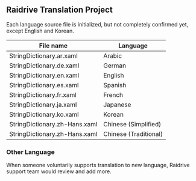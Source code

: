 ## Raidrive Translation Project

Each language source file is initialized, but not completely confirmed yet, except English and Korean.

File name | Language
----------|---------
StringDictionary.ar.xaml | Arabic
StringDictionary.de.xaml | German
StringDictionary.en.xaml | English
StringDictionary.es.xaml | Spanish
StringDictionary.fr.xaml | French
StringDictionary.ja.xaml | Japanese
StringDictionary.ko.xaml | Korean
StringDictionary.zh-Hans.xaml | Chinese (Simplified)
StringDictionary.zh-Hans.xaml | Chinese (Traditional)

### Other Language 
When someone voluntarily supports translation to new language, Raidrive support team would review and add more.